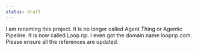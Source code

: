 ```yaml
---
status: draft
---
```


I am renaming this project. It is no longer called Agent Thing or Agentic Pipeline. It is now called Loop rip. I even got the domain name looprip.com. Please ensure all the references are updated. 
